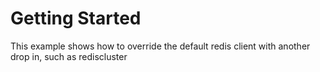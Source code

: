 # Getting Started

This example shows how to override the default redis client with another drop in, such as rediscluster

